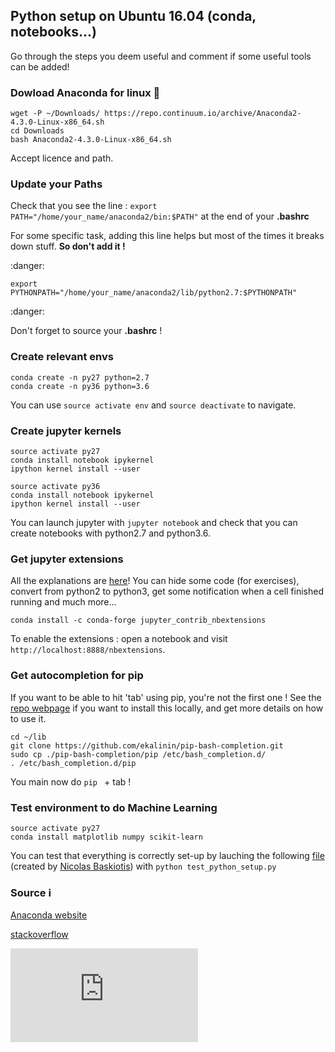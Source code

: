 ## Python setup on Ubuntu 16.04 (conda, notebooks...)

Go through the steps you deem useful and comment if some useful tools can be added!

### Dowload Anaconda  for linux :snake: 

```shell
wget -P ~/Downloads/ https://repo.continuum.io/archive/Anaconda2-4.3.0-Linux-x86_64.sh
cd Downloads
bash Anaconda2-4.3.0-Linux-x86_64.sh 
```

Accept licence and path. 

### Update your Paths

Check that you see the line : ```export PATH="/home/your_name/anaconda2/bin:$PATH"``` at the end of your **.bashrc**

For some specific task, adding this line helps but most of the times it breaks down stuff. **So don't add it !**

:danger:

```shell
export PYTHONPATH="/home/your_name/anaconda2/lib/python2.7:$PYTHONPATH"
```

:danger:

Don't forget to source your **.bashrc** !

### Create relevant envs

```shell
conda create -n py27 python=2.7
conda create -n py36 python=3.6
```

You can use ```source activate env``` and  ```source deactivate```  to navigate.

### Create jupyter kernels

```shell
source activate py27
conda install notebook ipykernel
ipython kernel install --user

source activate py36
conda install notebook ipykernel
ipython kernel install --user
```

You can launch jupyter with ```jupyter notebook``` and check that you can create notebooks with python2.7 and python3.6.

### Get jupyter extensions

All the explanations are [here](https://github.com/ipython-contrib/jupyter_contrib_nbextensions)! You can hide some code (for exercises), convert from python2 to python3, get some notification when a cell finished running and much more...

```
conda install -c conda-forge jupyter_contrib_nbextensions
```

To enable the extensions : open a notebook and visit ``` http://localhost:8888/nbextensions```.

### Get autocompletion for pip

If you want to be able to hit 'tab' using pip, you're not the first one ! See the [repo webpage](https://github.com/ekalinin/pip-bash-completion) if you want to install this locally, and get more details on how to use it.

```shell
cd ~/lib
git clone https://github.com/ekalinin/pip-bash-completion.git
sudo cp ./pip-bash-completion/pip /etc/bash_completion.d/
. /etc/bash_completion.d/pip
```

You main now do ```pip ``` + tab !

### Test environment to do Machine Learning



```shell
source activate py27
conda install matplotlib numpy scikit-learn
```

You can test that everything is correctly set-up by lauching the following [file](https://github.com/ThibaultGROUEIX/workflow_and_installs/blob/master/test_python_setup.py) (created by [Nicolas Baskiotis](http://www-connex.lip6.fr/~baskiotisn/))  with ```python test_python_setup.py```

### Source :information_source:

[Anaconda website](https://www.continuum.io/downloads)

[stackoverflow](http://stackoverflow.com/questions/30492623/using-both-python-2-x-and-python-3-x-in-ipython-notebook)

[![Analytics](https://ga-beacon.appspot.com/UA-91308638-2/github.com/ThibaultGROUEIX/workflow_and_installs/blob/master/python_setup.md?pixel)](https://github.com/ThibaultGROUEIX/workflow_and_installs/blob/master/python_setup.md)

